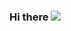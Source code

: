### Hi there <img src="https://media3.giphy.com/media/KGMzZvWa5su2O5LCVR/giphy.gif?cid=6c09b95235yhjzmw35ohn9jb4tlqcyr6hepj3qlrbnxhwt2o&rid=giphy.gif&ct=s">

<!--
**PhMorales/PhMorales** is a ✨ _special_ ✨ repository because its `README.md` (this file) appears on your GitHub profile.

Here are some ideas to get you started:

- 🔭 I’m currently working on ...
- 🌱 I’m currently learning ...
- 👯 I’m looking to collaborate on ...
- 🤔 I’m looking for help with ...
- 💬 Ask me about ...
- 📫 How to reach me: ...
- 😄 Pronouns: ...
- ⚡ Fun fact: ...
-->
